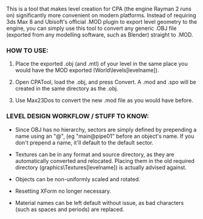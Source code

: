 This is a tool that makes level creation for CPA (the engine Rayman 2 runs on) significantly more convenient on modern platforms. Instead of requiring 3ds Max 8 and Ubisoft's official .MOD plugin to export level geometry to the engine, you can simply use this tool to convert any generic .OBJ file (exported from any modelling software, such as Blender) straight to .MOD.

### HOW TO USE:

1. Place the exported .obj (and .mtl) of your level in the same place you would have the MOD exported (World\levels\[levelname]).

2. Open CPATool, load the .obj, and press Convert. A .mod and .spo will be created in the same directory as the .obj.

3. Use Max23Dos to convert the new .mod file as you would have before.



### LEVEL DESIGN WORKFLOW / STUFF TO KNOW:

- Since OBJ has no hierarchy, sectors are simply defined by prepending a name using an "@", (eg "main@pipe01" before an object's name. If you don't prepend a name, it'll default to the default sector.

- Textures can be in any format and source directory, as they are automatically converted and relocated. Placing them in the old required directory (graphics\Textures\[levelname]) is actually advised against.

- Objects can be non-uniformly scaled and rotated.

- Resetting XForm no longer necessary.

- Material names can be left default without issue, as bad characters (such as spaces and periods) are replaced.
